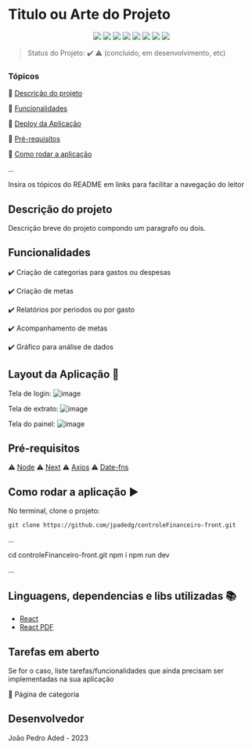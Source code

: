 <h1>Titulo ou Arte do Projeto</h1> 

<p align="center">
  <img src="https://img.shields.io/static/v1?label=react&message=framework&color=blue&style=for-the-badge&logo=REACT"/>
  <img src="https://img.shields.io/static/v1?label=Netlify&message=deploy&color=blue&style=for-the-badge&logo=netlify"/>
  <img src="http://img.shields.io/static/v1?label=License&message=MIT&color=green&style=for-the-badge"/>
  <img src="http://img.shields.io/static/v1?label=Ruby&message=2.6.3&color=red&style=for-the-badge&logo=ruby"/>
  <img src="http://img.shields.io/static/v1?label=Ruby%20On%20Rails%20&message=6.0.2.2&color=red&style=for-the-badge&logo=ruby"/>
  <img src="http://img.shields.io/static/v1?label=TESTES&message=%3E100&color=GREEN&style=for-the-badge"/>
   <img src="http://img.shields.io/static/v1?label=STATUS&message=EM%20DESENVOLVIMENTO&color=RED&style=for-the-badge"/>
   <img src="http://img.shields.io/static/v1?label=STATUS&message=CONCLUIDO&color=GREEN&style=for-the-badge"/>
</p>

> Status do Projeto: :heavy_check_mark: :warning: (concluido, em desenvolvimento, etc)

### Tópicos 

:small_blue_diamond: [Descrição do projeto](#descrição-do-projeto)

:small_blue_diamond: [Funcionalidades](#funcionalidades)

:small_blue_diamond: [Deploy da Aplicação](#deploy-da-aplicação-dash)

:small_blue_diamond: [Pré-requisitos](#pré-requisitos)

:small_blue_diamond: [Como rodar a aplicação](#como-rodar-a-aplicação-arrow_forward)

... 

Insira os tópicos do README em links para facilitar a navegação do leitor

## Descrição do projeto 

<p align="justify">
  Descrição breve do projeto compondo um paragrafo ou dois. 
</p>

## Funcionalidades

:heavy_check_mark: Criação de categorias para gastos ou despesas

:heavy_check_mark: Criação de metas  

:heavy_check_mark: Relatórios por periodos ou por gasto

:heavy_check_mark: Acompanhamento de metas

:heavy_check_mark: Gráfico para análise de dados

## Layout da Aplicação :dash:

Tela de login: ![image](https://github.com/jpadedg/controleFinanceiro-front/assets/57507707/53115c5e-b466-48cb-9a91-d14daa57f096)

Tela de extrato: ![image](https://github.com/jpadedg/controleFinanceiro-front/assets/57507707/aedc4a4f-7b06-4b22-882b-85a6bfb9c581)

Tela do painel: ![image](https://github.com/jpadedg/controleFinanceiro-front/assets/57507707/1a7e57ce-67e6-4077-b86b-8c0abe4fa4e5)


## Pré-requisitos

:warning: [Node](https://nodejs.org/en/download/)
:warning: [Next](https://nextjs.org/docs)
:warning: [Axios](https://axios-http.com/ptbr/docs/intro)
:warning: [Date-fns](https://date-fns.org/docs/Getting-Started)

## Como rodar a aplicação :arrow_forward:

No terminal, clone o projeto: 

```
git clone https://github.com/jpadedg/controleFinanceiro-front.git
```

... 

cd controleFinanceiro-front.git
npm i 
npm run dev

... 



## Linguagens, dependencias e libs utilizadas :books:

- [React](https://pt-br.reactjs.org/docs/create-a-new-react-app.html)
- [React PDF](https://react-pdf.org/)


## Tarefas em aberto

Se for o caso, liste tarefas/funcionalidades que ainda precisam ser implementadas na sua aplicação

:memo: Página de categoria


## Desenvolvedor

João Pedro Aded - 2023 

